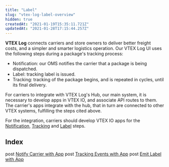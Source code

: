 ```yaml
---
title: "Label"
slug: "vtex-log-label-overview"
hidden: true
createdAt: "2021-01-19T15:35:11.721Z"
updatedAt: "2021-01-28T17:15:44.257Z"
---
```

**VTEX Log** connects carriers and store owners to deliver better freight costs, and a simpler and smarter logistics operation. Our VTEX Log UI uses the following steps during a package's tracking process:

- Notification: our OMS notifies the carrier that a package is being dispatched.
- Label: tracking label is issued.
- Tracking: tracking of the package begins, and is repeated in cycles, until its final delivery.

For carriers to integrate with VTEX Log's Hub, our main system, it is necessary to develop apps in VTEX IO, and associate API routes to them. The carrier's apps integrate with the hub, that in turn are connected to other VTEX systems, fulfilling the steps cited above.

For the integration, carriers should develop VTEX IO apps for the [Notification](https://github.com/vtex-apps/carrier-hubs-examples/tree/main/carrier-notifier-example/docs), [Tracking](https://github.com/vtex-apps/carrier-hubs-examples/tree/main/carrier-tracking-example) and [Label](https://github.com/vtex-apps/label-emitter-example)  steps.

## Index

<span class="api pg-type type-post">post</span> [Notify Carrier with App](ref:notifycarrierwithapp)
<span class="api pg-type type-post">post</span> [Tracking Events with App](ref:trackingevents)
<span class="api pg-type type-post">post</span> [Emit Label with App](ref:emitlabelwithapp)
